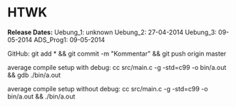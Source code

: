 HTWK
====

<b>Release Dates:</b>
  Uebung_1: 	unknown
  Uebung_2: 	27-04-2014
  Uebung_3: 	09-05-2014
  ADS_Prog1: 	09-05-2014

GitHub:
git add * && git commit -m "Kommentar" && git push origin master

average compile setup with debug:
cc src/main.c -g -std=c99 -o bin/a.out && gdb ./bin/a.out

average compile setup without debug:
cc src/main.c -g -std=c99 -o bin/a.out && ./bin/a.out 
